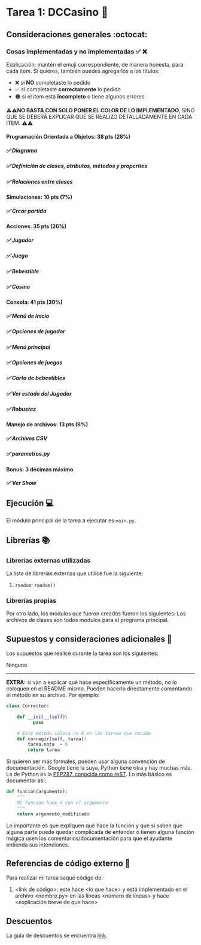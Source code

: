# Tarea 1: DCCasino :school_satchel:

## Consideraciones generales :octocat:

<Mi programa ejecuta de manera correcta el casino y su manejo de metodos con un flujo hecho entre clases>

### Cosas implementadas y no implementadas :white_check_mark: :x:

Explicación: mantén el emoji correspondiente, de manera honesta, para cada item. Si quieres, también puedes agregarlos a los títulos:
- ❌ si **NO** completaste lo pedido
- ✅ si completaste **correctamente** lo pedido
- 🟠 si el item está **incompleto** o tiene algunos errores

**⚠️⚠️NO BASTA CON SOLO PONER EL COLOR DE LO IMPLEMENTADO**,
SINO QUE SE DEBERÁ EXPLICAR QUÉ SE REALIZO DETALLADAMENTE EN CADA ITEM.
⚠️⚠️
#### Programación Orientada a Objetos: 38 pts (28%)
##### ✅  Diagrama <Hice el diagrama siguiendo las reglas generales>
##### ✅ Definición de clases, atributos, métodos y properties <Defini las clases pedidas con sus atributos y metodos>
##### ✅ Relaciones entre clases <Relacione las clases entre ellas de manera fluida>
#### Simulaciones: 10 pts (7%)
##### ✅ Crear partida <Es capaz de crear una partida>
#### Acciones: 35 pts (26%)
##### ✅ Jugador <El jugador puede realizar todas sus acciones>
##### ✅ Juego <El juego calcula la probabilidad de ganar correctamente>
##### ✅ Bebestible <Puede consumirse por el jugador y ser comprado>
##### ✅ Casino <Se desarrolla de manera correcta instanciando todos los elementos>
#### Consola: 41 pts (30%)
##### ✅ Menú de Inicio <Menu recursivo y ordenado>
##### ✅ Opciones de jugador <Todas son ejecutables>
##### ✅ Menú principal <Recursivo y ordenado>
##### ✅ Opciones de juegos <Da todas las opciones correctamente>
##### ✅ Carta de bebestibles <Muestra todos los atributos corectamente>
##### ✅ Ver estado del Jugador <Muestra el estado del jugador>
##### ✅ Robustez <ES un programa firme y evita bugs>
#### Manejo de archivos: 13 pts (9%)
##### ✅ Archivos CSV  <Leo los archivos de manera eficiente ordenada y correcta>
##### ✅ parametros.py <Defini los parametros correctamente>
#### Bonus: 3 décimas máximo
##### ✅ Ver Show <Cree el show como clase>
## Ejecución :computer:
El módulo principal de la tarea a ejecutar es  ```main.py```.


## Librerías :books:
### Librerías externas utilizadas
La lista de librerías externas que utilicé fue la siguiente:

1. ```random```: ```random()```

### Librerías propias
Por otro lado, los módulos que fueron creados fueron los siguientes:
Los archivos de clases son todos modulos para el programa principal.

## Supuestos y consideraciones adicionales :thinking:
Los supuestos que realicé durante la tarea son los siguientes:

Ninguno



-------



**EXTRA:** si van a explicar qué hace específicamente un método, no lo coloquen en el README mismo. Pueden hacerlo directamente comentando el método en su archivo. Por ejemplo:

```python
class Corrector:

    def __init__(self):
          pass

    # Este método coloca un 6 en las tareas que recibe
    def corregir(self, tarea):
        tarea.nota  = 6
        return tarea
```

Si quieren ser más formales, pueden usar alguna convención de documentación. Google tiene la suya, Python tiene otra y hay muchas más. La de Python es la [PEP287, conocida como reST](https://www.python.org/dev/peps/pep-0287/). Lo más básico es documentar así:

```python
def funcion(argumento):
    """
    Mi función hace X con el argumento
    """
    return argumento_modificado
```
Lo importante es que expliquen qué hace la función y que si saben que alguna parte puede quedar complicada de entender o tienen alguna función mágica usen los comentarios/documentación para que el ayudante entienda sus intenciones.

## Referencias de código externo :book:

Para realizar mi tarea saqué código de:
1. \<link de código>: este hace \<lo que hace> y está implementado en el archivo <nombre.py> en las líneas <número de líneas> y hace <explicación breve de que hace>



## Descuentos
La guía de descuentos se encuentra [link](https://github.com/IIC2233/syllabus/blob/main/Tareas/Descuentos.md).
